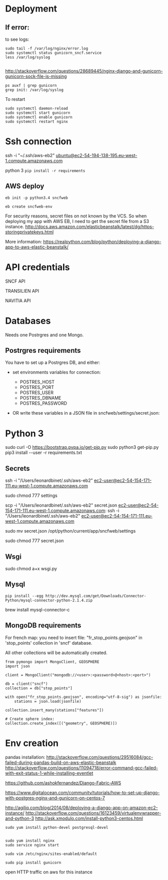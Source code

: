 # Deployment
## If error:
to see logs:
```
sudo tail -f /var/log/nginx/error.log
sudo systemctl status gunicorn_sncf.service
less /var/log/syslog


```
http://stackoverflow.com/questions/28689445/nginx-django-and-gunicorn-gunicorn-sock-file-is-missing
```
ps auxf | grep gunicorn
grep init: /var/log/syslog

```

To restart
```
sudo systemctl daemon-reload
sudo systemctl start gunicorn
sudo systemctl enable gunicorn
sudo systemctl restart nginx
```

# Ssh connection

ssh -i "~/.ssh/aws-eb2" ubuntu@ec2-54-194-138-195.eu-west-1.compute.amazonaws.com

python 3
`pip install -r requirements`

## AWS deploy

```
eb init -p python3.4 sncfweb

eb create sncfweb-env
```
For security reasons, secret files on not known by the VCS. So when deploying my app with AWS EB, I need to get the secret file from a S3 instance.
http://docs.aws.amazon.com/elasticbeanstalk/latest/dg/https-storingprivatekeys.html

More information:
https://realpython.com/blog/python/deploying-a-django-app-to-aws-elastic-beanstalk/

# API credentials
SNCF API

TRANSILIEN API

NAVITIA API

# Databases
Needs one Postrgres and one Mongo.

## Postrgres requirements
You have to set up a Postrgres DB, and either:
- set environments variables for connection:
    - POSTRES_HOST
    - POSTRES_PORT
    - POSTRES_USER
    - POSTRES_DBNAME
    - POSTRES_PASSWORD

- OR write these variables in a JSON file in sncfweb/settings/secret.json:

# Python 3
sudo curl -O https://bootstrap.pypa.io/get-pip.py
sudo python3 get-pip.py
pip3 install --user -r requirements.txt

## Secrets


ssh -i "/Users/leonardbinet/.ssh/aws-eb2" ec2-user@ec2-54-154-171-111.eu-west-1.compute.amazonaws.com

sudo chmod 777 settings

scp -i "/Users/leonardbinet/.ssh/aws-eb2" secret.json ec2-user@ec2-54-154-171-111.eu-west-1.compute.amazonaws.com:
ssh -i "/Users/leonardbinet/.ssh/aws-eb2" ec2-user@ec2-54-154-171-111.eu-west-1.compute.amazonaws.com

sudo mv secret.json /opt/python/current/app/sncfweb/settings

sudo chmod 777 secret.json

## Wsgi
sudo chmod a+x wsgi.py

## Mysql
```
pip install --egg http://dev.mysql.com/get/Downloads/Connector-Python/mysql-connector-python-2.1.4.zip
```
brew install mysql-connector-c


## MongoDB requirements

For french map: you need to insert file: "fr_stop_points.geojson" in 'stop_points' collection in 'sncf' database.

All other collections will be automatically created.

```
from pymongo import MongoClient, GEOSPHERE
import json

client = MongoClient("mongodb://<user>:<password>@<host>:<port>")

db = client("sncf")
collection = db["stop_points"]

with open("fr_stop_points.geojson", encoding="utf-8-sig") as jsonfile:                        
    stations = json.load(jsonfile)

collection.insert_many(stations["features"])

# Create sphere index:
collection.create_index([("geometry", GEOSPHERE)])

```


# Env creation

pandas installation:
http://stackoverflow.com/questions/29516084/gcc-failed-during-pandas-build-on-aws-elastic-beanstalk
http://stackoverflow.com/questions/11094718/error-command-gcc-failed-with-exit-status-1-while-installing-eventlet


https://github.com/ashokfernandez/Django-Fabric-AWS

https://www.digitalocean.com/community/tutorials/how-to-set-up-django-with-postgres-nginx-and-gunicorn-on-centos-7

http://agiliq.com/blog/2014/08/deploying-a-django-app-on-amazon-ec2-instance/
http://stackoverflow.com/questions/16123459/virtualenvwrapper-and-python-3
http://ask.xmodulo.com/install-python3-centos.html
```
sudo yum install python-devel postgresql-devel


sudo yum install nginx
sudo service nginx start

sudo vim /etc/nginx/sites-enabled/default

sudo pip install gunicorn
```
open HTTP traffic on aws for this instance
